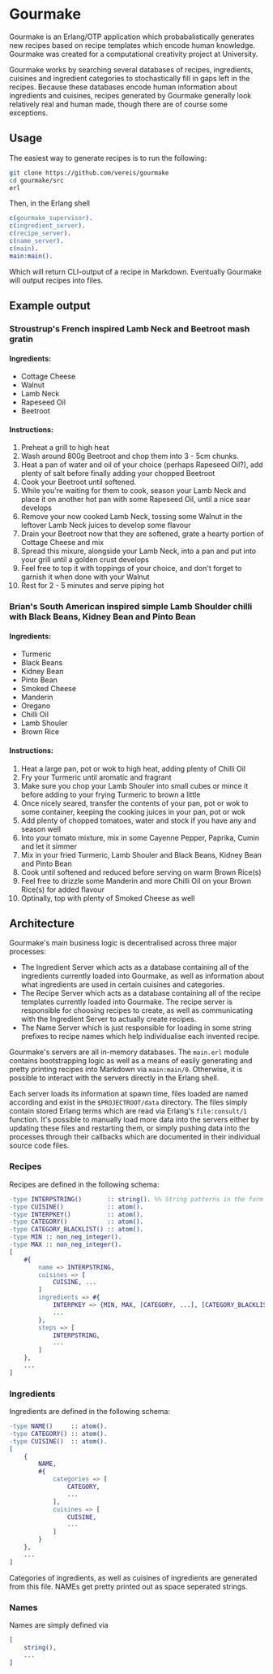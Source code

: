 # Gourmake
Gourmake is an Erlang/OTP application which probabalistically generates new recipes based on recipe templates which encode human knowledge. Gourmake was created for a computational creativity project at University.

Gourmake works by searching several databases of recipes, ingredients, cuisines and ingredient categories to stochastically fill in gaps left in the recipes. Because these databases encode human information about ingredients and cuisines, recipes generated by Gourmake generally look relatively real and human made, though there are of course some exceptions.

## Usage
The easiest way to generate recipes is to run the following:
```sh
git clone https://github.com/vereis/gourmake
cd gourmake/src
erl
```

Then, in the Erlang shell
```erlang
c(gourmake_supervisor).
c(ingredient_server).
c(recipe_server).
c(name_server).
c(main).
main:main().
```

Which will return CLI-output of a recipe in Markdown. Eventually Gourmake will output recipes into files.

## Example output
### Stroustrup's French inspired Lamb Neck and Beetroot mash gratin
#### Ingredients:
- Cottage Cheese
- Walnut
- Lamb Neck
- Rapeseed Oil
- Beetroot
#### Instructions:
1) Preheat a grill to high heat
2) Wash around 800g Beetroot and chop them into 3 - 5cm chunks.
3) Heat a pan of water and oil of your choice (perhaps Rapeseed Oil?), add plenty of salt before finally adding your chopped Beetroot
4) Cook your Beetroot until softened.
5) While you're waiting for them to cook, season your Lamb Neck and place it on another hot pan with some Rapeseed Oil, until a nice sear develops
6) Remove your now cooked Lamb Neck, tossing some Walnut in the leftover Lamb Neck juices to develop some flavour
7) Drain your Beetroot now that they are softened, grate a hearty portion of Cottage Cheese and mix
8) Spread this mixure, alongside your Lamb Neck, into a pan and put into your grill until a golden crust develops
9) Feel free to top it with toppings of your choice, and don't forget to garnish it when done with your Walnut
10) Rest for 2 - 5 minutes and serve piping hot

### Brian's South American inspired simple Lamb Shoulder chilli with Black Beans, Kidney Bean and Pinto Bean
#### Ingredients:
- Turmeric
- Black Beans
- Kidney Bean
- Pinto Bean
- Smoked Cheese
- Manderin
- Oregano
- Chilli Oil
- Lamb Shouler
- Brown Rice
#### Instructions:
1) Heat a large pan, pot or wok to high heat, adding plenty of Chilli Oil
2) Fry your Turmeric until aromatic and fragrant
3) Make sure you chop your Lamb Shouler into small cubes or mince it before adding to your frying Turmeric to brown a little
4) Once nicely seared, transfer the contents of your pan, pot or wok to some container, keeping the cooking juices in your pan, pot or wok 
5) Add plenty of chopped tomatoes, water and stock if you have any and season well
6) Into your tomato mixture, mix in some Cayenne Pepper, Paprika, Cumin and let it simmer
7) Mix in your fried Turmeric, Lamb Shouler and Black Beans, Kidney Bean and Pinto Bean
8) Cook until softened and reduced before serving on warm Brown Rice(s)
9) Feel free to drizzle some Manderin and more Chilli Oil on your Brown Rice(s) for added flavour
10) Optinally, top with plenty of Smoked Cheese as well

## Architecture
Gourmake's main business logic is decentralised across three major processes: 
- The Ingredient Server which acts as a database containing all of the ingredients currently loaded into Gourmake, as well as information about what ingredients are used in certain cuisines and categories.
- The Recipe Server which acts as a database containing all of the recipe templates currently loaded into Gourmake. The recipe server is responsible for choosing recipes to create, as well as communicating with the Ingredient Server to actually create recipes.
- The Name Server which is just responsible for loading in some string prefixes to recipe names which help individualise each invented recipe.

Gourmake's servers are all in-memory databases. The ```main.erl``` module contains bootstrapping logic as well as a means of easily generating and pretty printing recipes into Markdown via ```main:main/0```. Otherwise, it is possible to interact with the servers directly in the Erlang shell.

Each server loads its information at spawn time, files loaded are named according and exist in the ```$PROJECTROOT/data``` directory. The files simply contain stored Erlang terms which are read via Erlang's ```file:consult/1``` function. It's possible to manually load more data into the servers either by updating these files and restarting them, or simply pushing data into the processes through their callbacks which are documented in their individual source code files.

### Recipes
Recipes are defined in the following schema:
```erlang
-type INTERPSTRING()       :: string(). %% String patterns in the form ~INTERPKEY are interpolated
-type CUISINE()            :: atom().
-type INTERPKEY()          :: atom().
-type CATEGORY()           :: atom().
-type CATEGORY_BLACKLIST() :: atom().
-type MIN :: non_neg_integer().
-type MAX :: non_neg_integer().
[
    #{
        name => INTERPSTRING,
        cuisines => [
            CUISINE, ...
        ]
        ingredients => #{
            INTERPKEY => {MIN, MAX, [CATEGORY, ...], [CATEGORY_BLACKLIST, ...]},
            ...
        },
        steps => [
            INTERPSTRING,
            ...
        ]
    },
    ...
]
```

### Ingredients
Ingredients are defined in the following schema:
```erlang
-type NAME()     :: atom().
-type CATEGORY() :: atom().
-type CUISINE()  :: atom().
[
    {
        NAME,
        #{
            categories => [
                CATEGORY,
                ...
            ],
            cuisines => [
                CUISINE,
                ...
            ]
        }
    },
    ...
]
```
Categories of ingredients, as well as cuisines of ingredients are generated from this file. NAMEs get pretty printed out as space seperated strings.

### Names
Names are simply defined via
```erlang
[
    string(),
    ...
]
```
